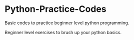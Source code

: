 # Python-Practice-Codes
Basic codes to practice beginner level python programming.

Beginner level exercises to brush up your python basics.
